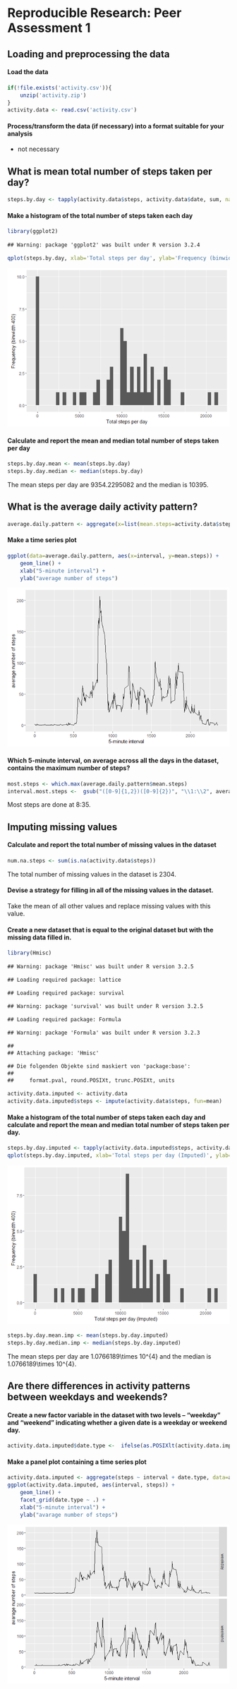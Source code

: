 # Reproducible Research: Peer Assessment 1


## Loading and preprocessing the data

#### Load the data


```r
if(!file.exists('activity.csv')){
    unzip('activity.zip')
}
activity.data <- read.csv('activity.csv')
```


#### Process/transform the data (if necessary) into a format suitable for your analysis

- not necessary

## What is mean total number of steps taken per day?


```r
steps.by.day <- tapply(activity.data$steps, activity.data$date, sum, na.rm=TRUE)
```

#### Make a histogram of the total number of steps taken each day


```r
library(ggplot2)
```

```
## Warning: package 'ggplot2' was built under R version 3.2.4
```

```r
qplot(steps.by.day, xlab='Total steps per day', ylab='Frequency (binwidth 400)', binwidth=400)
```

![](PA1_template_files/figure-html/unnamed-chunk-3-1.png)<!-- -->


#### Calculate and report the mean and median total number of steps taken per day

```r
steps.by.day.mean <- mean(steps.by.day)
steps.by.day.median <- median(steps.by.day)
```

The mean steps per day are 9354.2295082 and the median is 10395.

## What is the average daily activity pattern?


```r
average.daily.pattern <- aggregate(x=list(mean.steps=activity.data$steps), by=list(interval=activity.data$interval), FUN=mean, na.rm=TRUE)
```


#### Make a time series plot


```r
ggplot(data=average.daily.pattern, aes(x=interval, y=mean.steps)) +
    geom_line() +
    xlab("5-minute interval") +
    ylab("average number of steps") 
```

![](PA1_template_files/figure-html/unnamed-chunk-6-1.png)<!-- -->

#### Which 5-minute interval, on average across all the days in the dataset, contains the maximum number of steps?


```r
most.steps <- which.max(average.daily.pattern$mean.steps)
interval.most.steps <-  gsub("([0-9]{1,2})([0-9]{2})", "\\1:\\2", average.daily.pattern[most.steps,'interval'])
```

Most steps are done at 8:35.

## Imputing missing values

####  Calculate and report the total number of missing values in the dataset


```r
num.na.steps <- sum(is.na(activity.data$steps))
```

The total number of missing values in the dataset is 2304.

#### Devise a strategy for filling in all of the missing values in the dataset.

Take the mean of all other values and replace missing values with this value.

#### Create a new dataset that is equal to the original dataset but with the missing data filled in.


```r
library(Hmisc)
```

```
## Warning: package 'Hmisc' was built under R version 3.2.5
```

```
## Loading required package: lattice
```

```
## Loading required package: survival
```

```
## Warning: package 'survival' was built under R version 3.2.5
```

```
## Loading required package: Formula
```

```
## Warning: package 'Formula' was built under R version 3.2.3
```

```
## 
## Attaching package: 'Hmisc'
```

```
## Die folgenden Objekte sind maskiert von 'package:base':
## 
##     format.pval, round.POSIXt, trunc.POSIXt, units
```

```r
activity.data.imputed <- activity.data
activity.data.imputed$steps <- impute(activity.data$steps, fun=mean)
```

#### Make a histogram of the total number of steps taken each day and calculate and report the mean and median total number of steps taken per day.


```r
steps.by.day.imputed <- tapply(activity.data.imputed$steps, activity.data.imputed$date, sum)
qplot(steps.by.day.imputed, xlab='Total steps per day (Imputed)', ylab='Frequency (binwidth 400)', binwidth=400)
```

![](PA1_template_files/figure-html/unnamed-chunk-10-1.png)<!-- -->


```r
steps.by.day.mean.imp <- mean(steps.by.day.imputed)
steps.by.day.median.imp <- median(steps.by.day.imputed)
```

The mean steps per day are 1.0766189\times 10^{4} and the median is 1.0766189\times 10^{4}.

## Are there differences in activity patterns between weekdays and weekends?

#### Create a new factor variable in the dataset with two levels – “weekday” and “weekend” indicating whether a given date is a weekday or weekend day.


```r
activity.data.imputed$date.type <-  ifelse(as.POSIXlt(activity.data.imputed$date)$wday %in% c(0,6), 'weekend', 'weekday')
```


#### Make a panel plot containing a time series plot


```r
activity.data.imputed <- aggregate(steps ~ interval + date.type, data=activity.data.imputed, mean)
ggplot(activity.data.imputed, aes(interval, steps)) + 
    geom_line() + 
    facet_grid(date.type ~ .) +
    xlab("5-minute interval") + 
    ylab("avarage number of steps")
```

![](PA1_template_files/figure-html/unnamed-chunk-13-1.png)<!-- -->

